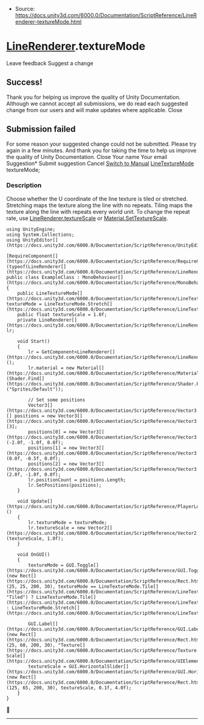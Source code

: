 * Source: https://docs.unity3d.com/6000.0/Documentation/ScriptReference/LineRenderer-textureMode.html

#  [LineRenderer](https://docs.unity3d.com/6000.0/Documentation/ScriptReference/LineRenderer.html).textureMode
Leave feedback
Suggest a change
## Success!
Thank you for helping us improve the quality of Unity Documentation. Although we cannot accept all submissions, we do read each suggested change from our users and will make updates where applicable.
Close
## Submission failed
For some reason your suggested change could not be submitted. Please <a>try again</a> in a few minutes. And thank you for taking the time to help us improve the quality of Unity Documentation.
Close
Your name Your email Suggestion* Submit suggestion
Cancel
[Switch to Manual](https://docs.unity3d.com/6000.0/Documentation/Manual/class-LineRenderer.html "Go to LineRenderer Component in the Manual")
[LineTextureMode](https://docs.unity3d.com/6000.0/Documentation/ScriptReference/LineTextureMode.html) textureMode; 
### Description
Choose whether the U coordinate of the line texture is tiled or stretched.
Stretching maps the texture along the line with no repeats. Tiling maps the texture along the line with repeats every world unit. To change the repeat rate, use [LineRenderer.textureScale](https://docs.unity3d.com/6000.0/Documentation/ScriptReference/LineRenderer-textureScale.html) or [Material.SetTextureScale](https://docs.unity3d.com/6000.0/Documentation/ScriptReference/Material.SetTextureScale.html).
```
using UnityEngine;
using System.Collections;
using UnityEditor[](https://docs.unity3d.com/6000.0/Documentation/ScriptReference/UnityEditor.html);  
  
[RequireComponent[](https://docs.unity3d.com/6000.0/Documentation/ScriptReference/RequireComponent.html)(typeof(LineRenderer[](https://docs.unity3d.com/6000.0/Documentation/ScriptReference/LineRenderer.html)))]
public class ExampleClass : MonoBehaviour[](https://docs.unity3d.com/6000.0/Documentation/ScriptReference/MonoBehaviour.html)
{
    public LineTextureMode[](https://docs.unity3d.com/6000.0/Documentation/ScriptReference/LineTextureMode.html) textureMode = LineTextureMode.Stretch[](https://docs.unity3d.com/6000.0/Documentation/ScriptReference/LineTextureMode.Stretch.html);
    public float textureScale = 1.0f;
    private LineRenderer[](https://docs.unity3d.com/6000.0/Documentation/ScriptReference/LineRenderer.html) lr;  
  
    void Start()
    {
        lr = GetComponent<LineRenderer[](https://docs.unity3d.com/6000.0/Documentation/ScriptReference/LineRenderer.html)>();
        lr.material = new Material[](https://docs.unity3d.com/6000.0/Documentation/ScriptReference/Material.html)(Shader.Find[](https://docs.unity3d.com/6000.0/Documentation/ScriptReference/Shader.Find.html)("Sprites/Default"));  
  
        // Set some positions
        Vector3[](https://docs.unity3d.com/6000.0/Documentation/ScriptReference/Vector3.html)[] positions = new Vector3[](https://docs.unity3d.com/6000.0/Documentation/ScriptReference/Vector3.html)[3];
        positions[0] = new Vector3[](https://docs.unity3d.com/6000.0/Documentation/ScriptReference/Vector3.html)(-2.0f, -1.0f, 0.0f);
        positions[1] = new Vector3[](https://docs.unity3d.com/6000.0/Documentation/ScriptReference/Vector3.html)(0.0f, -0.5f, 0.0f);
        positions[2] = new Vector3[](https://docs.unity3d.com/6000.0/Documentation/ScriptReference/Vector3.html)(2.0f, -1.0f, 0.0f);
        lr.positionCount = positions.Length;
        lr.SetPositions(positions);
    }  
  
    void Update[](https://docs.unity3d.com/6000.0/Documentation/ScriptReference/PlayerLoop.Update.html)()
    {
        lr.textureMode = textureMode;
        lr.textureScale = new Vector2[](https://docs.unity3d.com/6000.0/Documentation/ScriptReference/Vector2.html)(textureScale, 1.0f);
    }  
  
    void OnGUI()
    {
        textureMode = GUI.Toggle[](https://docs.unity3d.com/6000.0/Documentation/ScriptReference/GUI.Toggle.html)(new Rect[](https://docs.unity3d.com/6000.0/Documentation/ScriptReference/Rect.html)(25, 25, 200, 30), textureMode == LineTextureMode.Tile[](https://docs.unity3d.com/6000.0/Documentation/ScriptReference/LineTextureMode.Tile.html), "Tiled") ? LineTextureMode.Tile[](https://docs.unity3d.com/6000.0/Documentation/ScriptReference/LineTextureMode.Tile.html) : LineTextureMode.Stretch[](https://docs.unity3d.com/6000.0/Documentation/ScriptReference/LineTextureMode.Stretch.html);  
  
        GUI.Label[](https://docs.unity3d.com/6000.0/Documentation/ScriptReference/GUI.Label.html)(new Rect[](https://docs.unity3d.com/6000.0/Documentation/ScriptReference/Rect.html)(25, 60, 200, 30), "Texture[](https://docs.unity3d.com/6000.0/Documentation/ScriptReference/Texture.html) Scale[](https://docs.unity3d.com/6000.0/Documentation/ScriptReference/UIElements.Scale.html)");
        textureScale = GUI.HorizontalSlider[](https://docs.unity3d.com/6000.0/Documentation/ScriptReference/GUI.HorizontalSlider.html)(new Rect[](https://docs.unity3d.com/6000.0/Documentation/ScriptReference/Rect.html)(125, 65, 200, 30), textureScale, 0.1f, 4.0f);
    }
}

```

* * *
